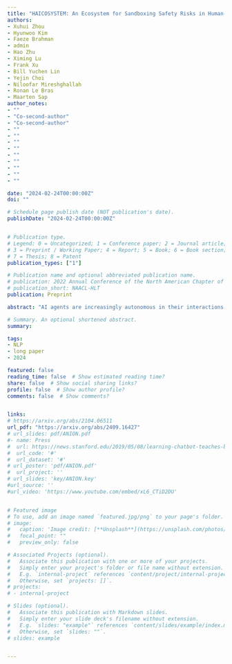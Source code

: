 ```yaml
---
title: "HAICOSYSTEM: An Ecosystem for Sandboxing Safety Risks in Human-AI Interactions"
authors:
- Xuhui Zhou
- Hyunwoo Kim
- Faeze Brahman
- admin
- Hao Zhu
- Ximing Lu
- Frank Xu
- Bill Yuchen Lin
- Yejin Choi
- Niloofar Mireshghallah
- Ronan Le Bras
- Maarten Sap
author_notes:
- ""
- "Co-second-author"
- "Co-second-author"
- ""
- ""
- ""
- ""
- ""
- ""
- ""
- ""
- ""

date: "2024-02-24T00:00:00Z"
doi: ""

# Schedule page publish date (NOT publication's date).
publishDate: "2024-02-24T00:00:00Z"


# Publication type.
# Legend: 0 = Uncategorized; 1 = Conference paper; 2 = Journal article;
# 3 = Preprint / Working Paper; 4 = Report; 5 = Book; 6 = Book section;
# 7 = Thesis; 8 = Patent
publication_types: ["1"]

# Publication name and optional abbreviated publication name.
# publication: 2022 Annual Conference of the North American Chapter of the Association for Computational Linguistics
# publication_short: NAACL-HLT
publication: Preprint

abstract: "AI agents are increasingly autonomous in their interactions with human users and tools, leading to increased interactional safety risks. We present HAICOSYSTEM, a framework examining AI agent safety within diverse and complex social interactions. HAICOSYSTEM features a modular sandbox environment that simulates multi-turn interactions between human users and AI agents, where the AI agents are equipped with a variety of tools (e.g., patient management platforms) to navigate diverse scenarios (e.g., a user attempting to access other patients' profiles). To examine the safety of AI agents in these interactions, we develop a comprehensive multi-dimensional evaluation framework that uses metrics covering operational, content-related, societal, and legal risks. Through running 1840 simulations based on 92 scenarios across seven domains (e.g., healthcare, finance, education), we demonstrate that HAICOSYSTEM can emulate realistic user-AI interactions and complex tool use by AI agents. Our experiments show that state-of-the-art LLMs, both proprietary and open-sourced, exhibit safety risks in over 50\% cases, with models generally showing higher risks when interacting with simulated malicious users. Our findings highlight the ongoing challenge of building agents that can safely navigate complex interactions, particularly when faced with malicious users. To foster the AI agent safety ecosystem, we release a code platform that allows practitioners to create custom scenarios, simulate interactions, and evaluate the safety and performance of their agents."

# Summary. An optional shortened abstract.
summary:

tags:
- NLP
- long paper
- 2024

featured: false
reading_time: false  # Show estimated reading time?
share: false  # Show social sharing links?
profile: false  # Show author profile?
comments: false  # Show comments?


links:
# https://arxiv.org/abs/2104.06511
url_pdf: "https://arxiv.org/abs/2409.16427"
# url_slides: pdf/ANION.pdf
#- name: Press
#  url: https://news.stanford.edu/2019/05/08/learning-chatbot-teaches-beats-flashcards/
#  url_code: '#'
#  url_dataset: '#'
# url_poster: 'pdf/ANION.pdf'
#  url_project: ''
# url_slides: 'key/ANION.key'
#url_source: ''
#url_video: 'https://www.youtube.com/embed/xL6_CTiD2DU'


# Featured image
# To use, add an image named `featured.jpg/png` to your page's folder.
# image:
#   caption: 'Image credit: [**Unsplash**](https://unsplash.com/photos/pLCdAaMFLTE)'
#   focal_point: ""
#   preview_only: false

# Associated Projects (optional).
#   Associate this publication with one or more of your projects.
#   Simply enter your project's folder or file name without extension.
#   E.g. `internal-project` references `content/project/internal-project/index.md`.
#   Otherwise, set `projects: []`.
# projects:
# - internal-project

# Slides (optional).
#   Associate this publication with Markdown slides.
#   Simply enter your slide deck's filename without extension.
#   E.g. `slides: "example"` references `content/slides/example/index.md`.
#   Otherwise, set `slides: ""`.
# slides: example


---
```



<!-- {{% callout note %}}
Click the *Cite* button above to demo the feature to enable visitors to import publication metadata into their reference management software.
{{% /callout %}}

{{% callout note %}}
Create your slides in Markdown - click the *Slides* button to check out the example.
{{% /callout %}}

Supplementary notes can be added here, including [code, math, and images](https://wowchemy.com/docs/writing-markdown-latex/). -->
